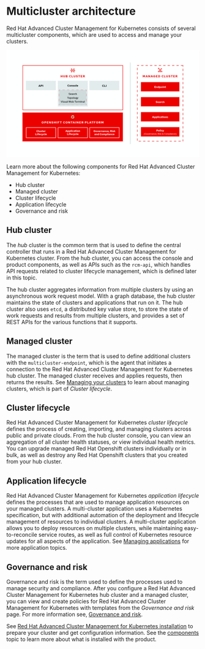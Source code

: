 # Multicluster architecture

Red Hat Advanced Cluster Management for Kubernetes consists of several multicluster components, which are used to access and manage your clusters. 

![Architecture diagram](RHACM-arch.png)

Learn more about the following components for Red Hat Advanced Cluster Management for Kubernetes:

  - Hub cluster
  - Managed cluster
  - Cluster lifecycle
  - Application lifecycle
  - Governance and risk

## Hub cluster

The _hub_ cluster is the common term that is used to define the central controller that runs in a Red Hat Advanced Cluster Management for Kubernetes cluster. From the hub cluster, you can access the console and product components, as well as APIs such as the `rcm-api`, which handles API requests related to cluster lifecycle management, which is defined later in this topic. 

The hub cluster aggregates information from multiple clusters by using an asynchronous work request model. With a graph database, the hub cluster maintains the state of clusters and applications that run on it. The hub cluster also uses `etcd`, a distributed key value store, to store the state of work requests and results from multiple clusters, and provides a set of REST APIs for the various functions that it supports.

## Managed cluster

The managed cluster is the term that is used to define additional clusters with the `multicluster-endpoint`, which is the agent that initiates a connection to the Red Hat Advanced Cluster Management for Kubernetes hub cluster. The managed cluster receives and applies requests, then returns the results. See [Managing your clusters](../manage_cluster/intro.md) to learn about managing clusters, which is part of _Cluster lifecycle_.

## Cluster lifecycle

Red Hat Advanced Cluster Management for Kubernetes _cluster lifecycle_ defines the process of creating, importing, and managing clusters across public and private clouds. From the hub cluster console, you can view an aggregation of all cluster health statuses, or view individual health metrics. You can upgrade managed Red Hat Openshift clusters individually or in bulk, as well as destroy any Red Hat Openshift clusters that you created from your hub cluster. 

## Application lifecycle

Red Hat Advanced Cluster Management for Kubernetes _application lifecycle_ defines the processes that are used to manage application resources on your managed clusters. A multi-cluster application uses a Kubernetes specification, but with additional automation of the deployment and lifecycle management of resources to individual clusters. A multi-cluster application allows you to deploy resources on multiple clusters, while maintaining easy-to-reconcile service routes, as well as full control of Kubernetes resource updates for all aspects of the application. See [Managing applications](../manage_applications/app_management_overview.md) for more application topics.

## Governance and risk

Governance and risk is the term used to define the processes used to manage security and compliance. After you configure a Red Hat Advanced Cluster Management for Kubernetes hub cluster and a managed cluster, you can view and create policies for Red Hat Advanced Cluster Management for Kubernetes with templates from the _Governance and risk_ page. For more information see, [Governance and risk](../security/compliance_intro.md).

See [Red Hat Advanced Cluster Management for Kubernetes installation](../install/install_overview.md) to prepare your cluster and get configuration information. See the [components](components.md) topic to learn more about what is installed with the product.
